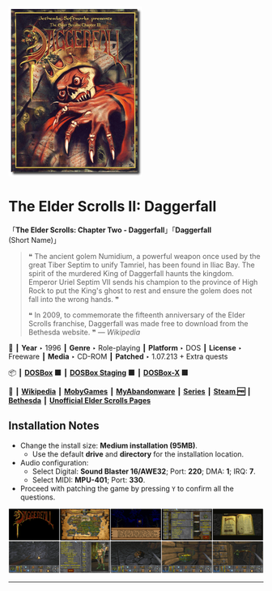 ![](Thumbnail.png "application-thumbnail")

# The Elder Scrolls II: Daggerfall

「**The Elder Scrolls: Chapter Two - Daggerfall**」「**Daggerfall** (Short Name)」

> ❝ The ancient golem Numidium, a powerful weapon once used by the great Tiber Septim to unify Tamriel, has been found in Iliac Bay. The spirit of the murdered King of Daggerfall haunts the kingdom. Emperor Uriel Septim VII sends his champion to the province of High Rock to put the King's ghost to rest and ensure the golem does not fall into the wrong hands. ❞
>
> ❝ In 2009, to commemorate the fifteenth anniversary of the Elder Scrolls franchise, Daggerfall was made free to download from the Bethesda website. ❞ — *Wikipedia*
>

📌 ┃ **Year** ‣ 1996 ┃ **Genre** ‣ Role-playing ┃ **Platform** ‣ DOS ┃ **License** ‣ Freeware ┃ **Media** ‣ CD-ROM ┃ **Patched** ‣ 1.07.213 + Extra quests 

📦 ┃ **[DOSBox](https://www.dosbox.com/) 🟩** ┃ **[DOSBox Staging](https://dosbox-staging.github.io/) 🟩** ┃ **[DOSBox-X](https://dosbox-x.com/) 🟩** 

📎 ┃ **[Wikipedia](https://en.wikipedia.org/wiki/The_Elder_Scrolls_II:_Daggerfall)** ┃ **[MobyGames](https://www.mobygames.com/game/778/the-elder-scrolls-chapter-ii-daggerfall/)** ┃ **[MyAbandonware](https://www.myabandonware.com/game/the-elder-scrolls-chapter-ii-daggerfall-3zw)** ┃ **[Series](https://en.wikipedia.org/wiki/The_Elder_Scrolls)** ┃ **[Steam 🆓](https://store.steampowered.com/app/1812390/The_Elder_Scrolls_II_Daggerfall/)** ┃ **[Bethesda](https://elderscrolls.bethesda.net/en/daggerfall)** ┃ **[Unofficial Elder Scrolls Pages](https://en.uesp.net/wiki/Daggerfall:Daggerfall)** 

## Installation Notes
- Change the install size: **Medium installation (95MB)**.
  - Use the default **drive** and **directory** for the installation location.
- Audio configuration:
  - Select Digital: **Sound Blaster 16/AWE32**; Port: **220**; DMA: **1**; IRQ: **7**.
  - Select MIDI: **MPU-401**; Port: **330**.
- Proceed with patching the game by pressing `Y` to confirm all the questions.

![](Montage.png "The Elder Scrolls II: Daggerfall")

---

